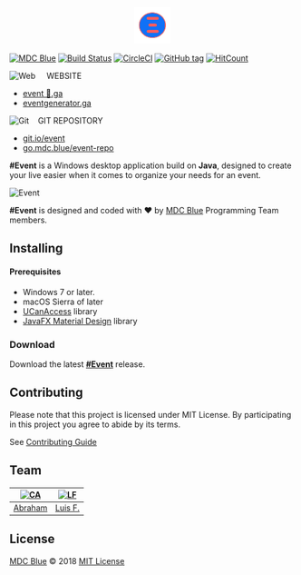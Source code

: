 <p align="center">
  <img src="media/event.gif">
</p>

[![MDC Blue](https://mdc.blue/badge.svg)](https://github.com/mdcblue)
[![Build Status](https://img.shields.io/travis/MDCblue/event.svg?logo=travis)](https://travis-ci.org/MDCblue/event)
[![CircleCI](https://circleci.com/gh/MDCblue/event.svg?style=svg&circle-token=9e0b94449621dc7622993c997eca7dd8b9a03aba)](https://circleci.com/gh/MDCblue/event)
[![GitHub tag](https://img.shields.io/github/tag/mdcblue/event.svg?style=flat-square)](https://github.com/MDCblue/event/releases/latest)
[![HitCount](http://hits.dwyl.io/mdcblue/event.svg)](http://hits.dwyl.io/mdcblue/event)


![Web](https://png.icons8.com/ios/16/000000/geography-filled.png) &nbsp; &nbsp; WEBSITE
- [event 🚀.ga](http://event🚀.ga)
- [eventgenerator.ga](https://eventgenerator.ga)

![Git](https://png.icons8.com/color/22/000000/git.png) &nbsp;&nbsp; GIT REPOSITORY

- [git.io/event](https://git.io/event)
- [go.mdc.blue/event-repo](https://go.mdc.blue/event-repo)

**\#Event** is a Windows desktop application build on **Java**, designed to create your live easier when it comes to organize your needs for an event.

![Event](https://eventgenerator.ga/assets/images/desktop.png)

**\#Event** is designed and coded with ❤️ by [MDC Blue](https://mdc.blue) Programming Team members.

## Installing

#### Prerequisites

* Windows 7 or later.
* macOS Sierra of later
* [UCanAccess](http://ucanaccess.sourceforge.net/site.html) library
* [JavaFX Material Design](http://www.jfoenix.com/) library

### Download

Download the latest [**\#Event**](https://eventgenerator.ga/#download-section) release.

## Contributing

Please note that this project is licensed under MIT License. By participating in this project you agree to abide by its terms.

See [Contributing Guide](https://github.com/MDCblue/event/blob/master/.github/contribution-guidelines.md)

## Team

|[![CA](https://avatars3.githubusercontent.com/u/21347264?s=50&v=4)](https://github.com/19cah)|[![LF](https://avatars3.githubusercontent.com/u/34631500?s=50&v=4)](https://github.com/LuisRobaina)|
| --- | --- |
|[Abraham](https://github.com/19cah) | [Luis F.](https://github.com/LuisRobaina) |

## License

[MDC Blue](https://github.com/MDCblue) © 2018 [MIT License](https://github.com/MDCblue/event/blob/master/LICENSE)
